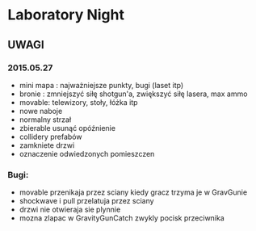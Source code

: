 # Laboratory Night
## UWAGI
### 2015.05.27
- mini mapa : najważniejsze punkty, bugi (laset itp)
- bronie : zmniejszyć siłę shotgun'a, zwiększyć siłę lasera, max ammo
- movable: telewizory, stoły, łóżka itp
- nowe naboje
- normalny strzał
- zbierable usunąć opóźnienie
- collidery prefabów
- zamkniete drzwi
- oznaczenie odwiedzonych pomieszczen


### Bugi:
- movable przenikaja przez sciany kiedy gracz trzyma je w GravGunie
- shockwave i pull przelatuja przez sciany
- drzwi nie otwieraja sie plynnie
- mozna zlapac w GravityGunCatch zwykly pocisk przeciwnika
